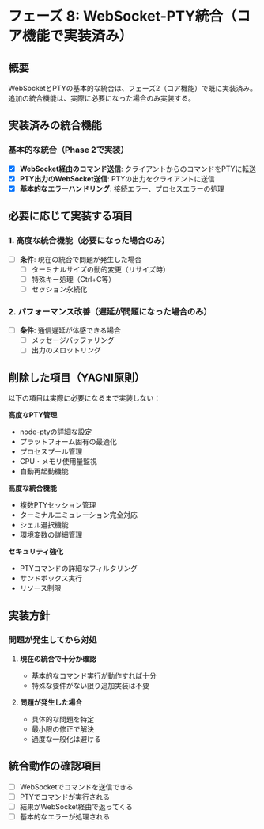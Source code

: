 # フェーズ 8: WebSocket-PTY統合（コア機能で実装済み）

## 概要

WebSocketとPTYの基本的な統合は、フェーズ2（コア機能）で既に実装済み。
追加の統合機能は、実際に必要になった場合のみ実装する。

## 実装済みの統合機能

### 基本的な統合（Phase 2で実装）

- [x] **WebSocket経由のコマンド送信**: クライアントからのコマンドをPTYに転送
- [x] **PTY出力のWebSocket送信**: PTYの出力をクライアントに送信
- [x] **基本的なエラーハンドリング**: 接続エラー、プロセスエラーの処理

## 必要に応じて実装する項目

### 1. 高度な統合機能（必要になった場合のみ）

- [ ] **条件**: 現在の統合で問題が発生した場合
  - [ ] ターミナルサイズの動的変更（リサイズ時）
  - [ ] 特殊キー処理（Ctrl+C等）
  - [ ] セッション永続化

### 2. パフォーマンス改善（遅延が問題になった場合のみ）

- [ ] **条件**: 通信遅延が体感できる場合
  - [ ] メッセージバッファリング
  - [ ] 出力のスロットリング

## 削除した項目（YAGNI原則）

以下の項目は実際に必要になるまで実装しない：

**高度なPTY管理**
- node-ptyの詳細な設定
- プラットフォーム固有の最適化
- プロセスプール管理
- CPU・メモリ使用量監視
- 自動再起動機能

**高度な統合機能**
- 複数PTYセッション管理
- ターミナルエミュレーション完全対応
- シェル選択機能
- 環境変数の詳細管理

**セキュリティ強化**
- PTYコマンドの詳細なフィルタリング
- サンドボックス実行
- リソース制限

## 実装方針

### 問題が発生してから対処

1. **現在の統合で十分か確認**
   - 基本的なコマンド実行が動作すれば十分
   - 特殊な要件がない限り追加実装は不要

2. **問題が発生した場合**
   - 具体的な問題を特定
   - 最小限の修正で解決
   - 過度な一般化は避ける

## 統合動作の確認項目

- [ ] WebSocketでコマンドを送信できる
- [ ] PTYでコマンドが実行される
- [ ] 結果がWebSocket経由で返ってくる
- [ ] 基本的なエラーが処理される